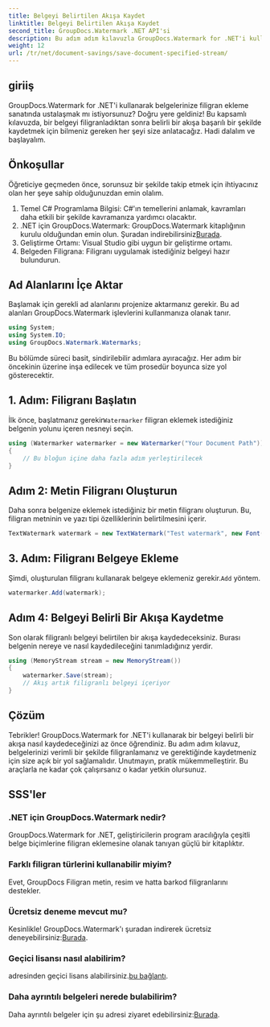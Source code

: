 ```yaml
---
title: Belgeyi Belirtilen Akışa Kaydet
linktitle: Belgeyi Belirtilen Akışa Kaydet
second_title: GroupDocs.Watermark .NET API'si
description: Bu adım adım kılavuzla GroupDocs.Watermark for .NET'i kullanarak bir belgeyi belirli bir akışa nasıl kaydedeceğinizi öğrenin. Her seviyedeki geliştiriciler için mükemmeldir.
weight: 12
url: /tr/net/document-savings/save-document-specified-stream/
---
```

## giriiş
GroupDocs.Watermark for .NET'i kullanarak belgelerinize filigran ekleme sanatında ustalaşmak mı istiyorsunuz? Doğru yere geldiniz! Bu kapsamlı kılavuzda, bir belgeyi filigranladıktan sonra belirli bir akışa başarılı bir şekilde kaydetmek için bilmeniz gereken her şeyi size anlatacağız. Hadi dalalım ve başlayalım.
## Önkoşullar
Öğreticiye geçmeden önce, sorunsuz bir şekilde takip etmek için ihtiyacınız olan her şeye sahip olduğunuzdan emin olalım.
1. Temel C# Programlama Bilgisi: C#'ın temellerini anlamak, kavramları daha etkili bir şekilde kavramanıza yardımcı olacaktır.
2.  .NET için GroupDocs.Watermark: GroupDocs.Watermark kitaplığının kurulu olduğundan emin olun. Şuradan indirebilirsiniz[Burada](https://releases.groupdocs.com/Watermark/net/).
3. Geliştirme Ortamı: Visual Studio gibi uygun bir geliştirme ortamı.
4. Belgeden Filigrana: Filigranı uygulamak istediğiniz belgeyi hazır bulundurun.
## Ad Alanlarını İçe Aktar
Başlamak için gerekli ad alanlarını projenize aktarmanız gerekir. Bu ad alanları GroupDocs.Watermark işlevlerini kullanmanıza olanak tanır.
```csharp
using System;
using System.IO;
using GroupDocs.Watermark.Watermarks;
```
Bu bölümde süreci basit, sindirilebilir adımlara ayıracağız. Her adım bir öncekinin üzerine inşa edilecek ve tüm prosedür boyunca size yol gösterecektir.
## 1. Adım: Filigranı Başlatın
 İlk önce, başlatmanız gerekir`Watermarker` filigran eklemek istediğiniz belgenin yolunu içeren nesneyi seçin.
```csharp
using (Watermarker watermarker = new Watermarker("Your Document Path"))
{
    // Bu bloğun içine daha fazla adım yerleştirilecek
}
```
## Adım 2: Metin Filigranı Oluşturun
Daha sonra belgenize eklemek istediğiniz bir metin filigranı oluşturun. Bu, filigran metninin ve yazı tipi özelliklerinin belirtilmesini içerir.
```csharp
TextWatermark watermark = new TextWatermark("Test watermark", new Font("Arial", 12));
```
## 3. Adım: Filigranı Belgeye Ekleme
 Şimdi, oluşturulan filigranı kullanarak belgeye eklemeniz gerekir.`Add` yöntem.
```csharp
watermarker.Add(watermark);
```
## Adım 4: Belgeyi Belirli Bir Akışa Kaydetme
Son olarak filigranlı belgeyi belirtilen bir akışa kaydedeceksiniz. Burası belgenin nereye ve nasıl kaydedileceğini tanımladığınız yerdir.
```csharp
using (MemoryStream stream = new MemoryStream())
{
    watermarker.Save(stream);
    // Akış artık filigranlı belgeyi içeriyor
}
```
## Çözüm
Tebrikler! GroupDocs.Watermark for .NET'i kullanarak bir belgeyi belirli bir akışa nasıl kaydedeceğinizi az önce öğrendiniz. Bu adım adım kılavuz, belgelerinizi verimli bir şekilde filigranlamanız ve gerektiğinde kaydetmeniz için size açık bir yol sağlamalıdır. Unutmayın, pratik mükemmelleştirir. Bu araçlarla ne kadar çok çalışırsanız o kadar yetkin olursunuz.
## SSS'ler
### .NET için GroupDocs.Watermark nedir?
GroupDocs.Watermark for .NET, geliştiricilerin program aracılığıyla çeşitli belge biçimlerine filigran eklemesine olanak tanıyan güçlü bir kitaplıktır.
### Farklı filigran türlerini kullanabilir miyim?
Evet, GroupDocs Filigran metin, resim ve hatta barkod filigranlarını destekler.
### Ücretsiz deneme mevcut mu?
 Kesinlikle! GroupDocs.Watermark'ı şuradan indirerek ücretsiz deneyebilirsiniz:[Burada](https://releases.groupdocs.com/).
### Geçici lisansı nasıl alabilirim?
 adresinden geçici lisans alabilirsiniz.[bu bağlantı](https://purchase.groupdocs.com/temporary-license/).
### Daha ayrıntılı belgeleri nerede bulabilirim?
 Daha ayrıntılı belgeler için şu adresi ziyaret edebilirsiniz:[Burada](https://tutorials.groupdocs.com/Watermark/net/).